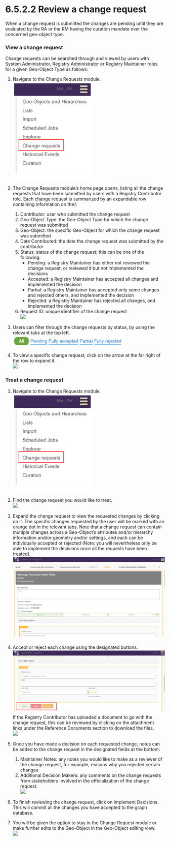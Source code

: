 # 6.5.2.2 Review a change request

When a change request is submitted the changes are pending until they are evaluated by the RA or the RM having the curation mandate over the concerned geo-object type.

### View a change request

Change requests can be searched through and viewed by users with System Administrator, Registry Administrator or Registry Maintainer roles for a given Geo-Object Type as follows:

1. Navigate to the Change Requests module.\
   ![](<../../../../../.gitbook/assets/image (21) (2).png>)
2. The Change Requests module’s home page opens, listing all the change requests that have been submitted by users with a Registry Contributor role. Each change request is summarized by an expandable row containing information on the:\

   1. Contributor: user who submitted the change request&#x20;
   2. Geo-Object Type: the Geo-Object Type for which the change request was submitted&#x20;
   3. Geo-Object: the specific Geo-Object for which the change request was submitted&#x20;
   4. Date Contributed: the date the change request was submitted by the contributor&#x20;
   5. Status: status of the change request; this can be one of the following:
      * Pending: a Registry Maintainer has either not reviewed the change request, or reviewed it but not implemented the decisions&#x20;
      * Accepted: a Registry Maintainer has accepted all changes and implemented the decision&#x20;
      * Partial: a Registry Maintainer has accepted only some changes and rejected others, and implemented the decision&#x20;
      * Rejected: a Registry Maintainer has rejected all changes, and implemented the decision
   6. Request ID: unique identifier of the change request\
      ![](https://lh4.googleusercontent.com/rkn4JmTflkah5yXmNtHBck8LMAQYDYq63Edh5pCHFREvoofQjgJV9PgVWBjkuTh5Ea5F\_FZbqDsLO3KijwR6QkXNIWqOm0CCPmV4ds-twwhWFIsiZHl2ORkUjyW3ZEUppM8xPhnWfFw3kI2TVlEC95yH501AWM5VBLLQSviCNo0o4PVoMYNs7NlvXA)
3. Users can filter through the change requests by status, by using the relevant tabs at the top left.\
   ![](<../../../../../.gitbook/assets/image (51).png>)
4. To view a specific change request, click on the arrow at the far right of the row to expand it.\
   ![](https://lh4.googleusercontent.com/XCxYmm7Qs\_bCuDZJ05zhq\_PUOXcNKQL0XtVb3g-nwOv\_5Crl53279QeKGzFr9nNRW5Tc0mrycaWqdMMHaGqOqyRf6GFPyLnV8AxBl3NWjEdfeQFZDTJwy9t6tqklGSajvfR9qjGOFR1hVvPRyLgoOaONAFwGv2sWraCwMphJqoKWB6Pz06lsgh8gng)

### Treat a change request

1. Navigate to the Change Requests module.\
   ![](<../../../../../.gitbook/assets/image (21) (2).png>)
2. Find the change request you would like to treat.\
   ![](https://lh4.googleusercontent.com/rkn4JmTflkah5yXmNtHBck8LMAQYDYq63Edh5pCHFREvoofQjgJV9PgVWBjkuTh5Ea5F\_FZbqDsLO3KijwR6QkXNIWqOm0CCPmV4ds-twwhWFIsiZHl2ORkUjyW3ZEUppM8xPhnWfFw3kI2TVlEC95yH501AWM5VBLLQSviCNo0o4PVoMYNs7NlvXA)
3. Expand the change request to view the requested changes by clicking on it. The specific changes requested by the user will be marked with an orange dot in the relevant tabs. Note that a change request can contain multiple changes across a Geo-Object’s attributes and/or hierarchy information and/or geometry and/or settings, and each can be individually accepted or rejected (Note: you will nevertheless only be able to implement the decisions once all the requests have been treated).\
   ![](<../../../../../.gitbook/assets/image (1) (2).png>)
4. Accept or reject each change using the designated buttons.\
   ![](<../../../../../.gitbook/assets/image (53).png>)\
   If the Registry Contributor has uploaded a document to go with the change request, this can be reviewed by clicking on the attachment links under the Reference Documents section to download the files.\
   ![](https://lh6.googleusercontent.com/AHqDMGaSemYFilV1Hb5hjMT4Zd-vf\_bY168k-K9sI\_\_wLyTYXwgO3IiQnlfsxTndfJwisPUoQMhcBWu6r5KQswDmNfb4gk8M0nJa5E1DmxhzJQtm99Okky27Wbio39JOWSkYncmuZkwQdUhUT\_1x7nEzv3JRJ5u4eWNGRrwHY\_ccmtHPxqVmHICveQ)
5.  Once you have made a decision on each requested change, notes can be added to the change request in the designated fields at the bottom:



    1. Maintainer Notes: any notes you would like to make as a reviewer of the change request, for example, reasons why you rejected certain changes&#x20;
    2. Additional Decision Makers: any comments on the change requests from stakeholders involved in the officialization of the change request.\
       ![](https://lh6.googleusercontent.com/P9oJb8TNiCJ3DhsY3wnGiXYy1enFAMrMUzu0BnfgcCylwZWuwB9vCUN7L9luA\_WCDzjZiTnnoXMDK0jQocDeghr8cNwbEcE52hNKQeKNoqjBDkeWI\_ozbnnfNd-2UYNvVPlUPm2a-C5cAWo4iQLcm3w\_82IQ-yH0Nn5wmMwAfC--Nkv3At0lrm1qJg)
6. To finish reviewing the change request, click on Implement Decisions. This will commit all the changes you have accepted to the graph database.
7. You will be given the option to stay in the Change Request module or make further edits to the Geo-Object in the Geo-Object editing view.\
   ![](https://lh3.googleusercontent.com/ZaqpUTtx4E5AcFbkq6ni\_coGSOhof5ShmRhOZ2KbDrdQhoVlRKhb39RRnaoJkFfrZVMRX7XPv6osaNaCdg0FOVh2LKoDYKN5qjnu7-YlKAJvog2e8a2u\_qN3goSWBGAYNFwbdJnCch2idNkTB1PsMKW5g6cwx5346V9BArRCcKzfdQDYUermgYHqZw)
